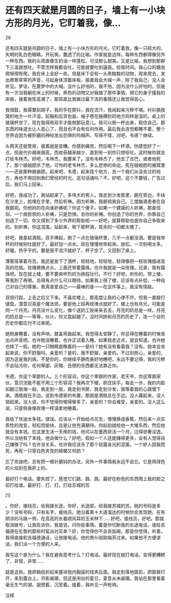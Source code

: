 # 还有四天就是月圆的日子，墙上有一小块方形的月光，它盯着我，像...

28

还有四天就是月圆的日子，墙上有一小块方形的月光，它盯着我，像一只硕大的、失明的乳白色眼睛。开玩笑。蠢透了的比喻。作家就是这样。每种东西都得像另外一种东西。我的头简直像生奶油一样蓬松，可没那么甜美。又是比喻。我想到那群下三滥就想吐。不管怎样我都会吐，可能就要吐别逼我。给我时间。我心口的蠕虫爬呀爬呀爬。我在床上会好一些，但是床下会有一头黑黢黢的动物，爬来爬去，发出窸窸窣窣的声音，弓起身体顶着床板，接着我会大喊一声，除了我自己，没人会听见。梦话，在噩梦中的大喊。没什么好怕的，我不怕，因为没什么好怕的，但是有一次当我躺在床上的时候，黑色的动物又对我做了那件事情，用它的身子撞我的床板，接着我性高潮了，那简直比我做过最下流的事情还让我觉得恶心。

我很脏，我需要刮胡子，我的手在颤抖，我在流汗，我闻起来污秽不堪。衬衫胳肢窝的地方一片汗湿，前胸和后背也是。袖子卷在胳膊肘的地方同样是湿的。桌上的玻璃杯空了。现在我得用双手才能倒那玩意儿。我可以倒一杯出来，稳住自己。那东西的味道太让人恶心了，而且也不会有任何作用。最后我会连觉都睡不着，整个世界会因为被折磨的神经发出恐惧的呜咽声。写得不错，对吧，韦德？继续。

头两天还挺管用，接着就是变糟。你感到痛苦，然后喝下一杯酒，你感觉好了一点，但是代价越来越高，而收获越来越少，直到有一刻你只想呕吐。这时候你就会打给韦林杰。好吧，韦林杰，我要来了。没有韦林杰了，他去了古巴，或者他死了。那个娘娘腔杀了他。可怜的老韦林杰，多么悲惨的命运，死在娘娘腔的被窝里——还是那种娘娘腔。起来吧，韦德，起来找个地方，去一个我们从没去过的地方，再也不用回到我们曾经的时光。这句话通吗？不，好吧，这个不要钱，广告过后，我们马上回来。

好吧，我成功了，我站起来了。多伟大的男人。我走到沙发那里，跪在旁边，手扶在沙发上，脸埋在手里，然后祈祷。因为祈祷，我鄙视我自己。三度酗酒患者在自我鄙视。你他妈的在向谁祈祷呢？你这个傻子。如果一个健康的人祈祷，那是信仰。一个病恹恹的人祈祷，只是恐惧。去你的祈祷。你创造了你的世界，你靠自己创造了一切，你又得到了多少外界的帮助呢——好吧，就算帮助也是你自己争取来的。别祈祷，你这混蛋。站起来，喝下那杯酒，其余的一切都太晚了。

好吧，我拿起酒瓶，双手捧起，倒了一点在玻璃杯里，几乎一点都没洒。要是我举杯的时候别吐就好了。最好加一点水。现在慢慢地举起来。放松，一次别喝太多。好暖。热乎乎的。要是我不流汗就好了。杯子空了。又回到了桌上。

薄雾笼罩着月亮，我还是放下了酒杯，轻轻地，轻轻地，轻得像把一枝玫瑰插进高高的花瓶。玫瑰微微点头，上面还带着露珠。也许我就是一朵玫瑰。兄弟，我有露珠吧。现在就上楼，要不要来杯烈的为旅程壮行。不行？好吧，听你的。带上楼，等我到了再喝。总得有点什么可以期待。如果我上得了楼，应该有点补偿，一种自己对自己的尊重。我真是爱自己——最棒的是——在这件事上，我没有情敌。

双倍行距。上去之后又下来。不喜欢楼上，那高度让我的心律不齐。但我一直敲打键盘。潜意识真是个魔法师。要是他上班再规律点就好了。楼上也有月光，可能是同一个月亮。月亮没什么变化，像个送奶工般来来去去，月亮的奶总是一样。月亮的奶总是——等等，伙计。你又盘起腿了。没时间掺和月亮的历史了，连一个谷的历史你都应付不过来呢。

她侧身睡着，没有声响，膝盖弯曲起来。我觉得太安静了。你总得在睡着的时候发出点声音吧。也许她没睡着，也许正试着入睡。如果我走近点，就会知道。也许她也摔了一跤。她的一只眼睛是睁着的——是吗？她有没有看着我？没有。她本会坐起来说，你不舒服吗，亲爱的？是的，我不舒服，亲爱的。不过别担心，亲爱的，因为这是我的病，不是你的，你继续平静而美好地睡吧，永远不要记得，我的污秽不会玷污你，任何卑鄙、灰暗、丑陋的东西都无法靠近你。

韦德，你这个卑鄙的人。三个形容词，你这个卑鄙的作家。老天爷，你这卑鄙家伙，意识流能不能不用三个形容词？我再次下楼，抓住扶手。每走一步，我的内脏如翻江倒海一般。我走到一层，我走到书房，我走到沙发，我等着我的心跳慢下来。酒瓶就在手边。说到韦德家的布置，那就是酒瓶总在手边。没人藏起来，没人锁起来。没人说，你不觉得你喝得够多了，亲爱的？你会难受，亲爱的。没人这么说，只是侧身像玫瑰一样温柔地睡着。

我给了坎迪太多钱。错误。应该从一开始给点花生，慢慢换成香蕉，然后来一点实质性的改变，轻松而愉快，总是让他充满期待。你起初就给他一大堆东西，然后他就会有本钱。在这里生活一天用的钱，他可以在墨西哥活一个月，过得骄奢淫逸。所以当他有了本钱，他会做什么？好吧，假如一个人还能赚得更多，会有人觉得自己赚够了吗？也许没关系，也许我应该杀了那个目露金光的混蛋。一个好人因我而死，再死一只穿白色夹克的蟑螂又何妨？

忘了坎迪吧，总有把一根针磨钝的办法，另外一件事情我永远不会忘。它是用绿色的火焰刻在我肝上的。

最好打个电话。要失控了。感觉它们跳、跳、跳。最好在粉色的东西爬上我的脸之前打给谁。最好打、打、打。打给苏城的苏

[1]

。你好，接线员，给我接长途。你好，长途部，给我接苏城的苏。她的号码是多少？没有号码，只有名字，接线员。她沿着第十大道溜达的时候你会发现她，在有阴凉的马路一侧，在高高的长着顺风耳的玉米林下……好吧，接线员，好吧。那就取消拨号，让我告诉你，我是说，问你些事情。要是你切断我的长途电话，谁给吉福德在伦敦的那些时髦派对买单？好，你觉得你不会丢饭碗。那是你觉得。听着，我得直接和吉福德通话，让他接电话。他的男仆刚刚端茶过来。如果他不方便讲话，我们派一个方便的人来。

我写这个是为什么？我在避免思考什么？打电话。最好现在就打电话。变得更糟糕了，非常，非常……

就是这些。我把稿纸折起来塞进我内胸袋的钱夹后面。我走到落地窗前，把窗扉打开，来到露台上。月影阑珊，但这是闲谷的夏日，夏意从未阑珊。我站在那里看着毫无生气的湖，遐想着，沉思着。接着，我听见一声枪响。

注释